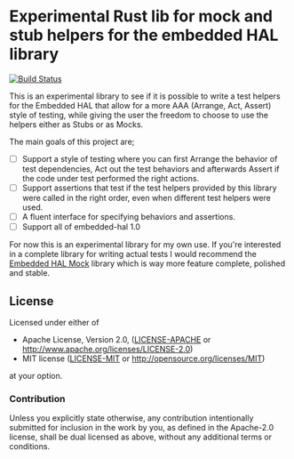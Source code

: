 # Experimental Rust lib for mock and stub helpers for the embedded HAL library
[![Build Status](https://github.com/mendelt/embedded-hal-stubs/workflows/Build/badge.svg)](https://github.com/mendelt/embedded-hal-stubs/actions?query=workflow%3ABuild+event%3Apush+branch%3Amaster)

This is an experimental library to see if it is possible to write a test helpers for the Embedded
HAL that allow for a more AAA (Arrange, Act, Assert) style of testing, while giving the user the
freedom to choose to use the helpers either as Stubs or as Mocks.

The main goals of this project are;
- [ ] Support a style of testing where you can first Arrange the behavior of test dependencies, Act out the test behaviors and afterwards Assert if the code under test performed the right actions.
- [ ] Support assertions that test if the test helpers provided by this library were called in the right order, even when different test helpers were used.
- [ ] A fluent interface for specifying behaviors and assertions.
- [ ] Support all of embedded-hal 1.0

For now this is an experimental library for my own use. If you're interested in a complete library
for writing actual tests I would recommend the [Embedded HAL Mock](https://github.com/dbrgn/embedded-hal-mock/)
library which is way more feature complete, polished and stable.

## License

Licensed under either of

 * Apache License, Version 2.0, ([LICENSE-APACHE](LICENSE-APACHE) or http://www.apache.org/licenses/LICENSE-2.0)
 * MIT license ([LICENSE-MIT](LICENSE-MIT) or http://opensource.org/licenses/MIT)

at your option.

### Contribution

Unless you explicitly state otherwise, any contribution intentionally submitted
for inclusion in the work by you, as defined in the Apache-2.0 license, shall be dual licensed as above, without any
additional terms or conditions.
